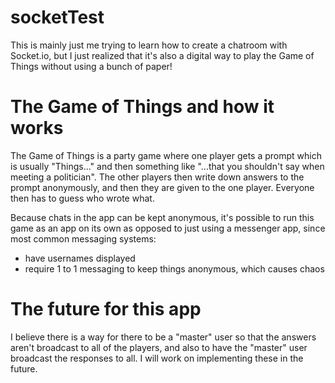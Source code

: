 # socketTest
This is mainly just me trying to learn how to create a chatroom with Socket.io, but I just realized that it's also a digital way to play the Game of Things without using a bunch of paper!

# The Game of Things and how it works
The Game of Things is a party game where one player gets a prompt which is usually "Things..." and then something like "...that you shouldn't say when meeting a politician". The other players then write down answers to the prompt anonymously, and then they are given to the one player. Everyone then has to guess who wrote what.

Because chats in the app can be kept anonymous, it's possible to run this game as an app on its own as opposed to just using a messenger app, since most common messaging systems:

* have usernames displayed
* require 1 to 1 messaging to keep things anonymous, which causes chaos

# The future for this app
I believe there is a way for there to be a "master" user so that the answers aren't broadcast to all of the players, and also to have the "master" user broadcast the responses to all. I will work on implementing these in the future.
